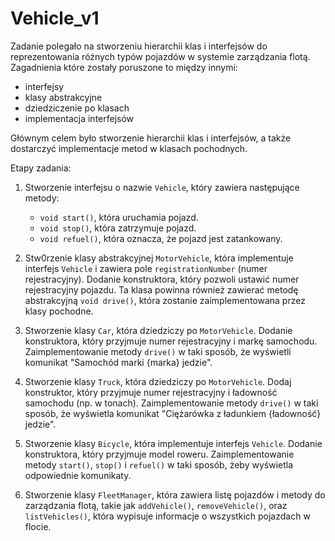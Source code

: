 # Vehicle_v1
Zadanie polegało na stworzeniu hierarchii klas i interfejsów do reprezentowania różnych typów pojazdów w systemie zarządzania flotą.
Zagadnienia które zostały poruszone to między innymi:
- interfejsy
- klasy abstrakcyjne
- dziedziczenie po klasach
- implementacja interfejsów

Głównym celem było stworzenie hierarchii klas i interfejsów, a także dostarczyć implementacje metod w klasach pochodnych.

Etapy zadania:

1. Stworzenie interfejsu o nazwie `Vehicle`, który zawiera następujące metody:
   - `void start()`, która uruchamia pojazd.
   - `void stop()`, która zatrzymuje pojazd.
   - `void refuel()`, która oznacza, że pojazd jest zatankowany.

2. Stw0rzenie klasy abstrakcyjnej `MotorVehicle`, która implementuje interfejs `Vehicle` i zawiera pole `registrationNumber` (numer rejestracyjny). Dodanie konstruktora, który pozwoli ustawić numer rejestracyjny pojazdu. Ta klasa powinna również zawierać metodę abstrakcyjną `void drive()`, która zostanie zaimplementowana przez klasy pochodne.

3. Stworzenie klasy `Car`, która dziedziczy po `MotorVehicle`. Dodanie konstruktora, który przyjmuje numer rejestracyjny i markę samochodu. Zaimplementowanie metody `drive()` w taki sposób, że wyświetli komunikat "Samochód marki {marka} jedzie".

4. Stworzenie klasy `Truck`, która dziedziczy po `MotorVehicle`. Dodaj konstruktor, który przyjmuje numer rejestracyjny i ładowność samochodu (np. w tonach). Zaimplementowanie metody `drive()` w taki sposób, że wyświetla komunikat "Ciężarówka z ładunkiem {ładowność} jedzie".

5. Stworzenie klasy `Bicycle`, która implementuje interfejs `Vehicle`. Dodanie konstruktora, który przyjmuje model roweru. Zaimplementowanie metody `start()`, `stop()` i `refuel()` w taki sposób, żeby wyświetla odpowiednie komunikaty.

6. Stworzenie klasy `FleetManager`, która zawiera listę pojazdów i metody do zarządzania flotą, takie jak `addVehicle()`, `removeVehicle()`, oraz `listVehicles()`, która wypisuje informacje o wszystkich pojazdach w flocie.

